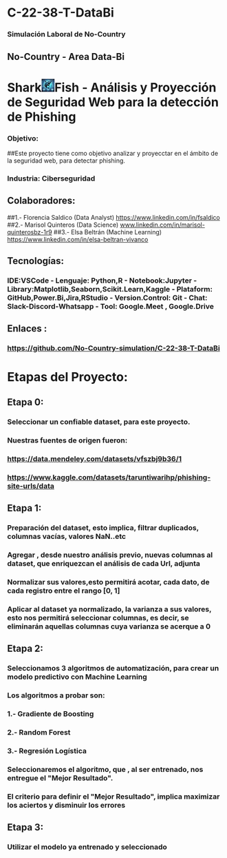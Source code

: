 # C-22-38-T-DataBi
### Simulación Laboral de No-Country 
## No-Country - Area Data-Bi
# Shark![alt text](logo_m.webp)Fish - Análisis y Proyección de Seguridad Web para la detección de Phishing
### Objetivo: 
##Este proyecto tiene como objetivo analizar y proyecctar en el ámbito de la seguridad web, para detectar phishing.

### Industria: Ciberseguridad
## Colaboradores:
##1.- Florencia Saldico (Data Analyst) https://www.linkedin.com/in/fsaldico
##2.- Marisol Quinteros (Data Science) www.linkedin.com/in/marisol-quinterosbz-1r9
##3.- Elsa Beltrán (Machine Learning) https://www.linkedin.com/in/elsa-beltran-vivanco

## Tecnologías: 

### IDE:VSCode - Lenguaje: Python,R - Notebook:Jupyter - Library:Matplotlib,Seaborn,Scikit.Learn,Kaggle - Plataform: GitHub,Power.Bi,Jira,RStudio -  Version.Control: Git -  Chat: Slack-Discord-Whatsapp - Tool: Google.Meet , Google.Drive

## Enlaces : 
### https://github.com/No-Country-simulation/C-22-38-T-DataBi

# Etapas del Proyecto:
## Etapa 0:
### Seleccionar un confiable dataset, para este proyecto.
### Nuestras fuentes de origen fueron:
### https://data.mendeley.com/datasets/vfszbj9b36/1
### https://www.kaggle.com/datasets/taruntiwarihp/phishing-site-urls/data

## Etapa 1:
### Preparación del dataset, esto implica, filtrar duplicados, columnas vacías, valores NaN..etc
### Agregar , desde nuestro análisis previo, nuevas columnas al dataset, que enriquezcan el análisis de cada Url, adjunta
### Normalizar sus valores,esto permitirá acotar, cada dato, de cada registro entre el rango [0, 1]
### Aplicar al dataset ya normalizado, la varianza a sus valores, esto nos permitirá seleccionar columnas, es decir, se eliminarán aquellas columnas cuya varianza se acerque a 0

## Etapa 2:
### Seleccionamos 3 algoritmos de automatización, para crear un modelo predictivo con Machine Learning
### Los algoritmos a probar son:
### 1.- Gradiente de Boosting
### 2.- Random Forest
### 3.- Regresión Logística
### Seleccionaremos el algoritmo, que , al ser entrenado, nos entregue el "Mejor Resultado".
### El  criterio para definir el "Mejor Resultado", implica maximizar los aciertos y disminuir los errores

## Etapa 3:
### Utilizar el modelo ya entrenado y seleccionado
